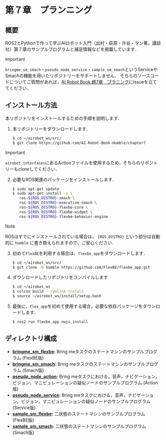 # 第７章　プランニング
## 概要

ROS2とPythonで作って学ぶAIロボット入門（出村・萩原・升谷・タン著，講談社）第７章のサンプルプログラムと補足情報などを掲載しています．

> [!IMPORTANT]
> `bringme_sm_smach`・`pseudo_node_service`・`sample_sm_smach`というServiceやSmachの機能を用いたリポジトリーをサポートしません．
そちらのソースコードについてご質問があれば，[AI Robot Book 題7章　プラニング](https://github.com/AI-Robot-Book/chapter7)にIssueを立ててください．


## インストール方法

本リポジトリをインストールするための手順を説明します．

1. 本リポジトリーをダウンロードします．
   ```bash
   $ cd ~/airobot_ws/src/
   $ git clone https://github.com/AI-Robot-Book-Humble/chapter7
   ```
> [!IMPORTANT]
> `airobot_interfaces`にあるActionファイルを使用するため，そちらのリポジトリーもcloneしてください．

2. 必要なROS関連のパッケージをインストールします．
   ```bash
   $ sudo apt-get update
   $ sudo apt-get install -y \
      ros-${ROS_DISTRO}-smach \
      ros-${ROS_DISTRO}-executive-smach \
      ros-${ROS_DISTRO}-flexbe-core \
      ros-${ROS_DISTRO}-flexbe-widget \
      ros-${ROS_DISTRO}-flexbe-behavior-engine
   ```
> [!NOTE]
> ROSはすでにインストールされている場合は， `{ROS_DISTRO}` という部分は自動的に `humble` に書き換えられますので，ご安心ください.

3. 初めて`FlexBE`を利用する場合は、`flexbe_app`をダウンロードします．
   ```bash
   $ cd ~/airobot_ws/src/
   $ git clone -b humble https://github.com/FlexBE/flexbe_app.git
   ```

4. ダウンロードしたリポジトリをコンパイルします
   ```bash
   $ cd ~/airobot_ws
   $ colcon build --symlink-install
   $ source ~/airobot_ws/install/setup.bash
   ```

5. 最後に，`flex_app`を初めて使用する場合，必要な依存パッケージをダウンロードします．
   ```bash
   $ ros2 run flexbe_app nwjs_install
   ```


## ディレクトリ構成

- **[bringme_sm_flexbe](bringme_sm_flexbe):** Bring meタスクのステートマシンのサンプルプログラム (FlexBE版)
- **[bringme_sm_smach](bringme_sm_smach):** Bring meタスクのステートマシンのサンプルプログラム (Smach版)
- **[pseudo_node_action](pseudo_node_action):** Bring meタスクにおける，音声，ナビゲーション，ビジョン，マニピュレーションの疑似ノードのサンプルプログラム (Action版)
- **[pseudo_node_service](pseudo_node_service):** Bring meタスクにおける，音声，ナビゲーション，ビジョン，マニピュレーションの疑似ノードのサンプルプログラム (Service版)
- **[sample_sm_flexbe](sample_sm_flexbe):** 二状態のステートマシンのサンプルプログラム (FlexBE版)
- **[sample_sm_smach](sample_sm_smach):** 二状態のステートマシンのサンプルプログラム (Smach版)
